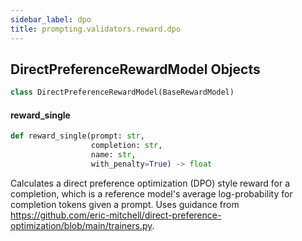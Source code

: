```yaml
---
sidebar_label: dpo
title: prompting.validators.reward.dpo
---
```


## DirectPreferenceRewardModel Objects

```python
class DirectPreferenceRewardModel(BaseRewardModel)
```

#### reward\_single

```python
def reward_single(prompt: str,
                  completion: str,
                  name: str,
                  with_penalty=True) -> float
```

Calculates a direct preference optimization (DPO) style reward for a completion,
which is a reference model&#x27;s average log-probability for completion tokens given a prompt.
Uses guidance from https://github.com/eric-mitchell/direct-preference-optimization/blob/main/trainers.py.


